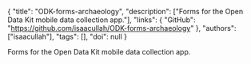 {
  "title": "ODK-forms-archaeology",
  "description": ["Forms for the Open Data Kit mobile data collection app."],
  "links": {
    "GitHub": "https://github.com/isaacullah/ODK-forms-archaeology"
  },
  "authors": ["isaacullah"],
  "tags": [],
  "doi": null
}

<!-- Generated by csv2md.R – do not edit by hand -->

Forms for the Open Data Kit mobile data collection app.